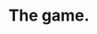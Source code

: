 ---
pid: MX154
title: The game.
location_transcription: Malcolm x park
zipcode: '19134'
outside_phl: 
neighborhood: Port Richmond
age: '11'
age_range: 6-13
instagram: 
image_file_name: MX_154.jpg
proposal_transcription: 
topic: Unknown
topic_summary: '0'
type: Other No Form
keywords_other: 
credit: Samiyah Crawford, Muse
image_labels: 
twitter: 
facebook: 
permalink: "/monuments/mx154/"
layout: item-page
---